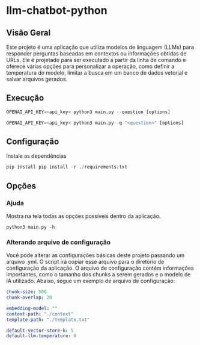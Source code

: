 # llm-chatbot-python

## Visão Geral

Este projeto é uma aplicação que utiliza modelos de linguagem (LLMs) para responder perguntas baseadas em contextos ou informações obtidas de URLs. Ele é projetado para ser executado a partir da linha de comando e oferece várias opções para personalizar a operação, como definir a temperatura do modelo, limitar a busca em um banco de dados vetorial e salvar arquivos gerados.

## Execução

```python
OPENAI_API_KEY=<api_key> python3 main.py --question [options]
```

```python
OPENAI_API_KEY=<api_key> python3 main.py -q "<question>" [options] 
```


## Configuração 
Instale as dependências 
```python
pip install pip install -r ./requirements.txt
```

## Opções
### Ajuda
Mostra na tela todas as opções possíveis dentro da aplicação.
```
python3 main.py -h
```
### Alterando arquivo de configuração
Você pode alterar as configurações básicas deste projeto passando um arquivo <file>.yml. O script irá copiar esse arquivo para o diretório de configuração da aplicação. O arquivo de configuração contém informações importantes, como o tamanho dos chunks a serem gerados e o modelo de IA utilizado. Abaixo, segue um exemplo de arquivo de configuração:
```yaml
chunk-size: 500
chunk-overlap: 20

embedding-model: ""
context-path: "./context"
template-path: "./template.txt"

default-vector-store-k: 5
default-llm-temperature: 0

```



